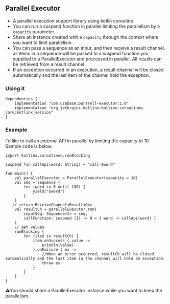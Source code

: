 ## Parallel Executor
+ A parallel execution support library using kotlin coroutine.
+ You can run a suspend function in parallel limiting the parallelism by a `capacity` parameter.
+ Share an instance created with a `capacity` through the context where you want to limit parallelism.
+ You can pass a sequence as an input, and then receive a result channel. all items in a sequence will be passed to a suspend function you supplied to a ParallelExecutor and processed in parallel. All results can be retrieved from a result channel.
+ If an exception occurred in an execution, a result channel will be closed automatically and the last item of the channel hold the exception. 
### Using it
```
dependencies {
    implementation "com.uzabase:pararell-executor:1.0"
    implementation "org.jetbrains.kotlinx:kotlinx-coroutines-core:kotlinx_version"
}
```

### Example
I'd like to call an external API in parallel by limiting the capacity to 10. Sample code is below.
```
import kotlinx.coroutines.runBlocking

suspend fun callApi(word: String) = "call-$word"

fun main() {
    val parallelExecutor = ParallelExecutor(capacity = 10)    
    val seq = sequence {
        for (word in 0 until 100) {
            yield("$word")
        }
    }
   // return ReceiveChannel<Result<O>>
    val resultCh = parallelExecutor.run(
        inputSeq: Sequence<I> = seq,
        callFunction: suspend (I) -> O = { word -> callApi(word) }
    )
    // get values
    runBlocking {
        for (item in resultCh) {
            item.onSuccess { value ->
                println(value)
            }.onFailure { ex ->
                //When an error occurred, resultCh will be closed automatically and the last item in the channel will hold an exception.
                throw ex
            }
        }
    }
}
```

⚠︎You should share a ParallelExecutor instance while you want to keep the parallelism. 

